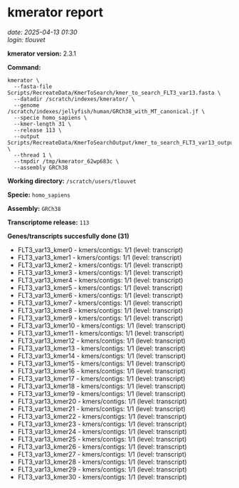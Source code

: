 # kmerator report
*date: 2025-04-13 01:30*  
*login: tlouvet*

**kmerator version:** 2.3.1

**Command:**

```
kmerator \
  --fasta-file Scripts/RecreateData/KmerToSearch/kmer_to_search_FLT3_var13.fasta \
  --datadir /scratch/indexes/kmerator/ \
  --genome /scratch/indexes/jellyfish/human/GRCh38_with_MT_canonical.jf \
  --specie homo_sapiens \
  --kmer-length 31 \
  --release 113 \
  --output Scripts/RecreateData/KmerToSearchOutput/kmer_to_search_FLT3_var13_output \
  --thread 1 \
  --tmpdir /tmp/kmerator_62wp683c \
  --assembly GRCh38
```

**Working directory:** `/scratch/users/tlouvet`

**Specie:** `homo_sapiens`

**Assembly:** `GRCh38`

**Transcriptome release:** `113`

**Genes/transcripts succesfully done (31)**

- FLT3_var13_kmer0 - kmers/contigs: 1/1 (level: transcript)
- FLT3_var13_kmer1 - kmers/contigs: 1/1 (level: transcript)
- FLT3_var13_kmer2 - kmers/contigs: 1/1 (level: transcript)
- FLT3_var13_kmer3 - kmers/contigs: 1/1 (level: transcript)
- FLT3_var13_kmer4 - kmers/contigs: 1/1 (level: transcript)
- FLT3_var13_kmer5 - kmers/contigs: 1/1 (level: transcript)
- FLT3_var13_kmer6 - kmers/contigs: 1/1 (level: transcript)
- FLT3_var13_kmer7 - kmers/contigs: 1/1 (level: transcript)
- FLT3_var13_kmer8 - kmers/contigs: 1/1 (level: transcript)
- FLT3_var13_kmer9 - kmers/contigs: 1/1 (level: transcript)
- FLT3_var13_kmer10 - kmers/contigs: 1/1 (level: transcript)
- FLT3_var13_kmer11 - kmers/contigs: 1/1 (level: transcript)
- FLT3_var13_kmer12 - kmers/contigs: 1/1 (level: transcript)
- FLT3_var13_kmer13 - kmers/contigs: 1/1 (level: transcript)
- FLT3_var13_kmer14 - kmers/contigs: 1/1 (level: transcript)
- FLT3_var13_kmer15 - kmers/contigs: 1/1 (level: transcript)
- FLT3_var13_kmer16 - kmers/contigs: 1/1 (level: transcript)
- FLT3_var13_kmer17 - kmers/contigs: 1/1 (level: transcript)
- FLT3_var13_kmer18 - kmers/contigs: 1/1 (level: transcript)
- FLT3_var13_kmer19 - kmers/contigs: 1/1 (level: transcript)
- FLT3_var13_kmer20 - kmers/contigs: 1/1 (level: transcript)
- FLT3_var13_kmer21 - kmers/contigs: 1/1 (level: transcript)
- FLT3_var13_kmer22 - kmers/contigs: 1/1 (level: transcript)
- FLT3_var13_kmer23 - kmers/contigs: 1/1 (level: transcript)
- FLT3_var13_kmer24 - kmers/contigs: 1/1 (level: transcript)
- FLT3_var13_kmer25 - kmers/contigs: 1/1 (level: transcript)
- FLT3_var13_kmer26 - kmers/contigs: 1/1 (level: transcript)
- FLT3_var13_kmer27 - kmers/contigs: 1/1 (level: transcript)
- FLT3_var13_kmer28 - kmers/contigs: 1/1 (level: transcript)
- FLT3_var13_kmer29 - kmers/contigs: 1/1 (level: transcript)
- FLT3_var13_kmer30 - kmers/contigs: 1/1 (level: transcript)
